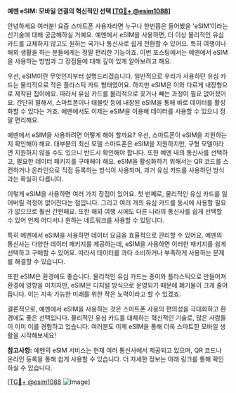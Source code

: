 **예멘 eSIM: 모바일 연결의 혁신적인 선택 [[TG💪+ @esim1088](https://t.me/s/esim1088)]**

안녕하세요 여러분! 요즘 스마트폰 사용자라면 누구나 한번쯤은 들어봤을 'eSIM'이라는 신기술에 대해 궁금해하실 거예요. 예멘에서 eSIM을 사용하면, 더 이상 물리적인 유심 카드를 교체하지 않고도 원하는 국가나 통신사로 쉽게 전환할 수 있어요. 특히 여행이나 해외 생활을 하는 분들에게는 정말 편리한 기능이죠. 이번 포스팅에서는 예멘에서 eSIM을 사용하는 방법과 그 장점들에 대해 깊이 있게 알아보려고 해요.

우선, eSIM이란 무엇인지부터 설명드리겠습니다. 일반적으로 우리가 사용하던 유심 카드는 물리적으로 작은 플라스틱 카드 형태였어요. 하지만 eSIM은 이와 다르게 내장형으로 제작된 칩이에요. 따라서 유심 카드를 물리적으로 꽂거나 빼는 과정이 필요 없어졌어요. 간단히 말해서, 스마트폰이나 태블릿 등에 내장된 eSIM을 통해 바로 데이터를 활성화할 수 있다는 거죠. 예멘에서도 이제는 eSIM을 이용해 데이터를 사용할 수 있으니 정말 편리해요.

예멘에서 eSIM을 사용하려면 어떻게 해야 할까요? 우선, 스마트폰이 eSIM을 지원하는지 확인해야 해요. 대부분의 최신 모델 스마트폰은 eSIM을 지원하지만, 구형 모델이라면 지원하지 않을 수도 있으니 반드시 확인해야 합니다. 또한 예멘 내의 통신사를 선택하고, 필요한 데이터 패키지를 구매해야 해요. eSIM을 활성화하기 위해서는 QR 코드를 스캔하거나 온라인으로 직접 등록하는 방식이 사용되며, 과거 유심 카드를 사용하던 방식과는 확실히 다릅니다.

이렇게 eSIM을 사용하면 여러 가지 장점이 있어요. 첫 번째로, 물리적인 유심 카드를 잃어버릴 걱정이 없어진다는 점입니다. 그리고 여러 개의 유심 카드를 동시에 사용할 필요가 없으므로 훨씬 간편해요. 또한 해외 여행 시에도 다른 나라의 통신사를 쉽게 선택할 수 있어 언제 어디서나 원하는 네트워크를 사용할 수 있답니다.

특히 예멘에서 eSIM을 사용하면 데이터 요금을 효율적으로 관리할 수 있어요. 예멘의 통신사는 다양한 데이터 패키지를 제공하는데, eSIM을 사용하면 이러한 패키지를 쉽게 선택하고 구매할 수 있어요. 따라서 데이터를 과다 소비하거나 부족하게 사용하는 문제를 해결할 수 있습니다.

또한 eSIM은 환경에도 좋습니다. 물리적인 유심 카드는 종이와 플라스틱으로 만들어져 환경에 영향을 미치지만, eSIM은 디지털 방식으로 운영되기 때문에 폐기물이 크게 줄어듭니다. 이는 지속 가능한 미래를 위한 작은 노력이라고 할 수 있겠죠.

결론적으로, 예멘에서 eSIM을 사용하는 것은 스마트폰 사용의 편의성을 극대화하고 환경에도 좋은 선택입니다. 물리적인 유심 카드를 대체하는 혁신적인 기술로, 많은 사람들이 이미 이를 경험하고 있습니다. 여러분도 이제 eSIM을 통해 더욱 스마트한 모바일 생활을 시작해보세요!

**참고사항:** 예멘의 eSIM 서비스는 현재 여러 통신사에서 제공되고 있으며, QR 코드나 온라인 등록을 통해 쉽게 사용할 수 있습니다. 더 자세한 정보는 아래 링크를 통해 확인하실 수 있습니다. 

[[TG💪+ @esim1088](https://t.me/s/esim1088) ![Image](https://i.postimg.cc/Y0z9fWf4/image.png)]